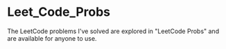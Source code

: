 # Leet_Code_Probs
The LeetCode problems I've solved are explored in "LeetCode Probs" and are available for anyone to use.
